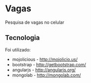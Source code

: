 # Vagas

Pesquisa de vagas no celular

## Tecnologia
Foi utilizado:
- mojolicious - http://mojolicio.us/
- bootstrap - http://getbootstrap.com/
- angularjs - http://angularjs.org/
- mongolab - http://mongolab.com/

